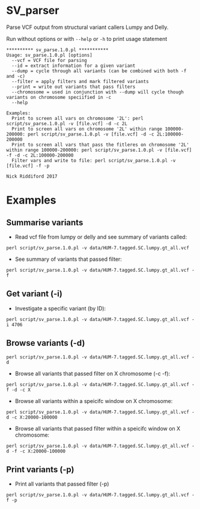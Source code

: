 # SV_parser

Parse VCF output from structural variant callers Lumpy and Delly.

Run without options or with `--help` or `-h` to print usage statement

```
********** sv_parse.1.0.pl ***********
Usage: sv_parse.1.0.pl [options]
  --vcf = VCF file for parsing
  --id = extract information for a given variant
  --dump = cycle through all variants (can be combined with both -f and -c)
  --filter = apply filters and mark filtered variants
  --print = write out variants that pass filters
  --chromosome = used in conjunction with --dump will cycle though variants on chromosome speciified in -c
  --help

Examples:
  Print to screen all vars on chromosome '2L': perl script/sv_parse.1.0.pl -v [file.vcf] -d -c 2L
  Print to screen all vars on chromosome '2L' within range 100000-200000: perl script/sv_parse.1.0.pl -v [file.vcf] -d -c 2L:100000-200000
  Print to screen all vars that pass the fitleres on chromosome '2L' within range 100000-200000: perl script/sv_parse.1.0.pl -v [file.vcf] -f -d -c 2L:100000-200000
  Filter vars and write to file: perl script/sv_parse.1.0.pl -v [file.vcf] -f -p

Nick Riddiford 2017
```


# Examples 


## Summarise variants

* Read vcf file from lumpy or delly and see summary of variants called: 

`perl script/sv_parse.1.0.pl -v data/HUM-7.tagged.SC.lumpy.gt_all.vcf`

* See summary of variants that passed filter: 

`perl script/sv_parse.1.0.pl -v data/HUM-7.tagged.SC.lumpy.gt_all.vcf -f`


## Get variant (-i)

* Investigate a specific variant (by ID):

`perl script/sv_parse.1.0.pl -v data/HUM-7.tagged.SC.lumpy.gt_all.vcf -i 4706`


## Browse variants (-d)

`perl script/sv_parse.1.0.pl -v data/HUM-7.tagged.SC.lumpy.gt_all.vcf -d`

* Browse all variants that passed filter on X chromosome (-c -f): 
 
`perl script/sv_parse.1.0.pl -v data/HUM-7.tagged.SC.lumpy.gt_all.vcf -f -d -c X`

* Browse all variants within a speicifc window on X chromosome: 

`perl script/sv_parse.1.0.pl -v data/HUM-7.tagged.SC.lumpy.gt_all.vcf -d -c X:20000-100000`

* Browse all variants that passed filter within a speicifc window on X chromosome: 

`perl script/sv_parse.1.0.pl -v data/HUM-7.tagged.SC.lumpy.gt_all.vcf -d -f -c X:20000-100000`


## Print variants (-p)

* Print all variants that passed filter (-p)

`perl script/sv_parse.1.0.pl -v data/HUM-7.tagged.SC.lumpy.gt_all.vcf -f -p`